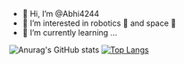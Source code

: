 - 👋 Hi, I’m @Abhi4244
- 👀 I’m interested in robotics 🤖 and space 🌌
- 🌱 I’m currently learning ...


![Anurag's GitHub stats](https://github-readme-stats.vercel.app/api?username=abhi4244&theme=gradient&show_icons=true)
[![Top Langs](https://github-readme-stats.vercel.app/api/top-langs/?username=abhi4244&layout=compact)](https://github.com/anuraghazra/github-readme-stats)


<!---
Abhi4244/Abhi4244 is a ✨ special ✨ repository because its `README.md` (this file) appears on your GitHub profile.
You can click the Preview link to take a look at your changes.
--->
